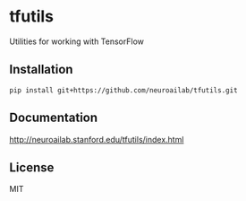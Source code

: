 # tfutils

Utilities for working with TensorFlow

## Installation

`pip install git+https://github.com/neuroailab/tfutils.git`


## Documentation

http://neuroailab.stanford.edu/tfutils/index.html

## License

MIT
